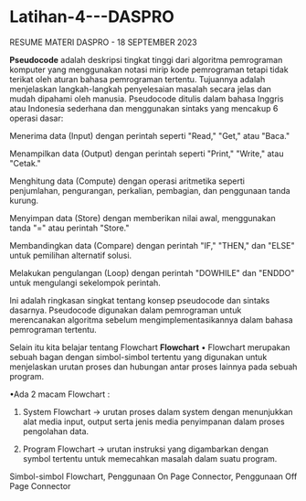 # Latihan-4---DASPRO

RESUME MATERI DASPRO - 18 SEPTEMBER 2023

**Pseudocode** adalah deskripsi tingkat tinggi dari algoritma pemrograman komputer yang menggunakan notasi mirip kode pemrograman tetapi tidak terikat oleh aturan bahasa pemrograman tertentu. Tujuannya adalah menjelaskan langkah-langkah penyelesaian masalah secara jelas dan mudah dipahami oleh manusia.
Pseudocode ditulis dalam bahasa Inggris atau Indonesia sederhana dan menggunakan sintaks yang mencakup 6 operasi dasar:

Menerima data (Input) dengan perintah seperti "Read," "Get," atau "Baca."

Menampilkan data (Output) dengan perintah seperti "Print," "Write," atau "Cetak."

Menghitung data (Compute) dengan operasi aritmetika seperti penjumlahan, pengurangan, perkalian, pembagian, dan penggunaan tanda kurung.

Menyimpan data (Store) dengan memberikan nilai awal, menggunakan tanda "=" atau perintah "Store."

Membandingkan data (Compare) dengan perintah "IF," "THEN," dan "ELSE" untuk pemilihan alternatif solusi.

Melakukan pengulangan (Loop) dengan perintah "DOWHILE" dan "ENDDO" untuk mengulangi sekelompok perintah.

Ini adalah ringkasan singkat tentang konsep pseudocode dan sintaks dasarnya. Pseudocode digunakan dalam pemrograman untuk merencanakan algoritma sebelum mengimplementasikannya dalam bahasa pemrograman tertentu.

Selain itu kita belajar tentang Flowchart
**Flowchart**
• Flowchart merupakan sebuah bagan dengan simbol-simbol tertentu yang digunakan untuk menjelaskan urutan proses dan hubungan antar proses lainnya pada sebuah program.

•Ada 2 macam Flowchart :

1. System Flowchart → urutan proses dalam system dengan menunjukkan alat media input, output serta jenis media penyimpanan dalam proses pengolahan data.
   
2. Program Flowchart → urutan instruksi yang digambarkan dengan symbol tertentu untuk memecahkan masalah dalam suatu program.

Simbol-simbol Flowchart, Penggunaan On Page Connector, Penggunaan Off Page Connector



